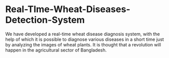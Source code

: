 # Real-TIme-Wheat-Diseases-Detection-System
We have developed a real-time wheat disease diagnosis system, with the help of which it is possible to diagnose various diseases in a short time just by analyzing the images of wheat plants. It is thought that a revolution will happen in the agricultural sector of Bangladesh. 
